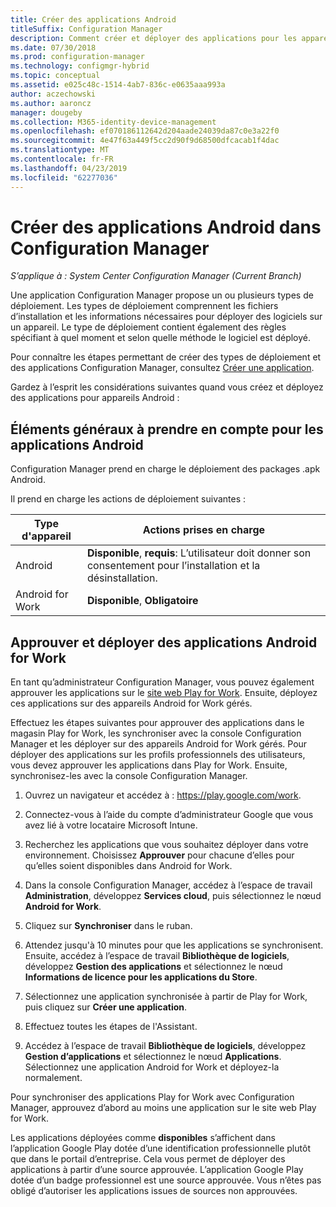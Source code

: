 ```yaml
---
title: Créer des applications Android
titleSuffix: Configuration Manager
description: Comment créer et déployer des applications pour les appareils Android dans Configuration Manager.
ms.date: 07/30/2018
ms.prod: configuration-manager
ms.technology: configmgr-hybrid
ms.topic: conceptual
ms.assetid: e025c48c-1514-4ab7-836c-e0635aaa993a
author: aczechowski
ms.author: aaroncz
manager: dougeby
ms.collection: M365-identity-device-management
ms.openlocfilehash: ef070186112642d204aade24039da87c0e3a22f0
ms.sourcegitcommit: 4e47f63a449f5cc2d90f9d68500dfcacab1f4dac
ms.translationtype: MT
ms.contentlocale: fr-FR
ms.lasthandoff: 04/23/2019
ms.locfileid: "62277036"
---
```

# <a name="create-android-applications-in-configuration-manager"></a>Créer des applications Android dans Configuration Manager

*S’applique à : System Center Configuration Manager (Current Branch)*

Une application Configuration Manager propose un ou plusieurs types de déploiement. Les types de déploiement comprennent les fichiers d’installation et les informations nécessaires pour déployer des logiciels sur un appareil. Le type de déploiement contient également des règles spécifiant à quel moment et selon quelle méthode le logiciel est déployé.  

Pour connaître les étapes permettant de créer des types de déploiement et des applications Configuration Manager, consultez [Créer une application](/sccm/apps/deploy-use/create-applications#bkmk_create). 

Gardez à l’esprit les considérations suivantes quand vous créez et déployez des applications pour appareils Android :  



## <a name="general-considerations-for-android-apps"></a>Éléments généraux à prendre en compte pour les applications Android

Configuration Manager prend en charge le déploiement des packages .apk Android. 

Il prend en charge les actions de déploiement suivantes :

|Type d'appareil|Actions prises en charge|
|-|-|
|Android|**Disponible**, **requis**: L’utilisateur doit donner son consentement pour l’installation et la désinstallation.|
|Android for Work |**Disponible**, **Obligatoire** |



## <a name="approve-and-deploy-android-for-work-apps"></a>Approuver et déployer des applications Android for Work

En tant qu’administrateur Configuration Manager, vous pouvez également approuver les applications sur le [site web Play for Work](https://play.google.com/work). Ensuite, déployez ces applications sur des appareils Android for Work gérés.

Effectuez les étapes suivantes pour approuver des applications dans le magasin Play for Work, les synchroniser avec la console Configuration Manager et les déployer sur des appareils Android for Work gérés. Pour déployer des applications sur les profils professionnels des utilisateurs, vous devez approuver les applications dans Play for Work. Ensuite, synchronisez-les avec la console Configuration Manager.

1. Ouvrez un navigateur et accédez à : https://play.google.com/work.  

2. Connectez-vous à l’aide du compte d’administrateur Google que vous avez lié à votre locataire Microsoft Intune.  

3. Recherchez les applications que vous souhaitez déployer dans votre environnement. Choisissez **Approuver** pour chacune d’elles pour qu’elles soient disponibles dans Android for Work.  

4. Dans la console Configuration Manager, accédez à l’espace de travail **Administration**, développez **Services cloud**, puis sélectionnez le nœud **Android for Work**.  

5. Cliquez sur **Synchroniser** dans le ruban.  

6. Attendez jusqu'à 10 minutes pour que les applications se synchronisent. Ensuite, accédez à l’espace de travail **Bibliothèque de logiciels**, développez **Gestion des applications** et sélectionnez le nœud **Informations de licence pour les applications du Store**.  

7. Sélectionnez une application synchronisée à partir de Play for Work, puis cliquez sur **Créer une application**.  

8. Effectuez toutes les étapes de l'Assistant.  

9. Accédez à l’espace de travail **Bibliothèque de logiciels**, développez **Gestion d’applications** et sélectionnez le nœud **Applications**. Sélectionnez une application Android for Work et déployez-la normalement.  

Pour synchroniser des applications Play for Work avec Configuration Manager, approuvez d’abord au moins une application sur le site web Play for Work.

Les applications déployées comme **disponibles** s’affichent dans l’application Google Play dotée d’une identification professionnelle plutôt que dans le portail d’entreprise. Cela vous permet de déployer des applications à partir d’une source approuvée. L’application Google Play dotée d’un badge professionnel est une source approuvée. Vous n’êtes pas obligé d’autoriser les applications issues de sources non approuvées.
